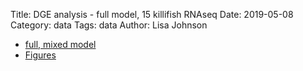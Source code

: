 Title: DGE analysis - full model, 15 killifish RNAseq
Date: 2019-05-08
Category: data
Tags: data
Author: Lisa Johnson

* [full, mixed model](files/full/DE_limma_figs.html)
* [Figures](https://github.com/ljcohen/data/tree/master/content/files/full/figures)


